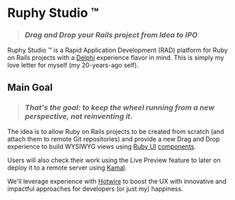 # Ruphy Studio &trade;
> ### _Drag and Drop your Rails project from Idea to IPO_

Ruphy Studio &trade; is a Rapid Application Development (RAD) platform for Ruby on Rails projects with a [Delphi](https://en.wikipedia.org/wiki/History_of_Delphi_(software)) experience flavor in mind. This is simply my love letter for myself (my 20-years-ago self).

## Main Goal
> ### _That's the goal: to keep the wheel running from a new perspective, not reinventing it._

The idea is to allow Ruby on Rails projects to be created from scratch (and attach them to remote Git repositories) and provide a new Drag and Drop experience to build WYSIWYG views using [Ruby UI](https://github.com/ruby-ui/ruby_ui) [components](https://rubyui.com/docs/introduction).

Users will also check their work using the Live Preview feature to later on deploy it to a remote server using [Kamal](https://kamal-deploy.org).

We'll leverage experience with [Hotwire](https://hotwired.dev) to boost the UX with innovative and impactful approaches for developers (or just my) happiness. 
